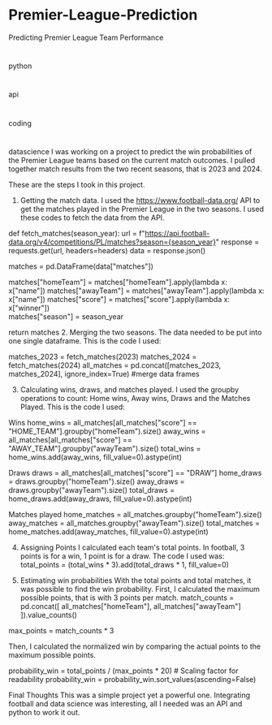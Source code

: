# Premier-League-Prediction
Predicting Premier League Team Performance
#
python
#
api
#
coding
#
datascience
I was working on a project to predict the win probabilities of the Premier League teams based on the current match outcomes. I pulled together match results from the two recent seasons, that is 2023 and 2024.

These are the steps I took in this project.

1. Getting the match data.
I used the https://www.football-data.org/ API to get the matches played in the Premier League in the two seasons. I used these codes to fetch the data from the API.

def fetch_matches(season_year):
url = f"https://api.football-data.org/v4/competitions/PL/matches?season={season_year}"
response = requests.get(url, headers=headers)
data = response.json()

matches = pd.DataFrame(data["matches"])

matches["homeTeam"] = matches["homeTeam"].apply(lambda x: x["name"])
matches["awayTeam"] = matches["awayTeam"].apply(lambda x: x["name"])
matches["score"] = matches["score"].apply(lambda x: x["winner"])  
matches["season"] = season_year

return matches
2. Merging the two seasons.
The data needed to be put into one single dataframe. This is the code I used:

matches_2023 = fetch_matches(2023)
matches_2024 = fetch_matches(2024)
all_matches = pd.concat([matches_2023, matches_2024], ignore_index=True) #merge data frames

3. Calculating wins, draws, and matches played.
I used the groupby operations to count: Home wins, Away wins, Draws and the Matches Played.
This is the code I used:

Wins
home_wins = all_matches[all_matches["score"] == "HOME_TEAM"].groupby("homeTeam").size()
away_wins = all_matches[all_matches["score"] == "AWAY_TEAM"].groupby("awayTeam").size()
total_wins = home_wins.add(away_wins, fill_value=0).astype(int)

Draws
draws = all_matches[all_matches["score"] == "DRAW"]
home_draws = draws.groupby("homeTeam").size()
away_draws = draws.groupby("awayTeam").size()
total_draws = home_draws.add(away_draws, fill_value=0).astype(int)

Matches played
home_matches = all_matches.groupby("homeTeam").size()
away_matches = all_matches.groupby("awayTeam").size()
total_matches = home_matches.add(away_matches, fill_value=0).astype(int)

4. Assigning Points
I calculated each team's total points. In football, 3 points is for a win, 1 point is for a draw.
The code I used was:
total_points = (total_wins * 3).add(total_draws * 1, fill_value=0)

5. Estimating win probabilities
With the total points and total matches, it was possible to find the win probability.
First, I calculated the maximum possible points, that is with 3 points per match.
match_counts = pd.concat([
all_matches["homeTeam"],
all_matches["awayTeam"]
]).value_counts()

max_points = match_counts * 3

Then, I calculated the normalized win by comparing the actual points to the maximum possible points.

probability_win = total_points / (max_points * 20) # Scaling factor for readability
probability_win = probability_win.sort_values(ascending=False)

Final Thoughts
This was a simple project yet a powerful one. Integrating football and data science was interesting, all I needed was an API and python to work it out.
